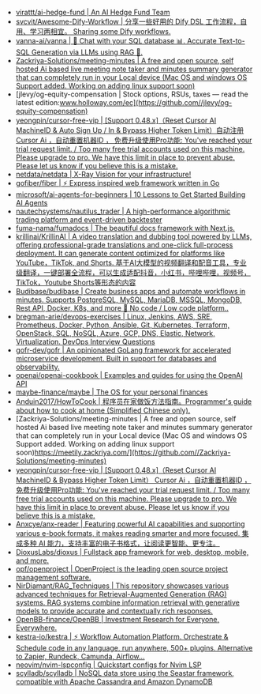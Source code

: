 + [virattt/ai-hedge-fund | An AI Hedge Fund Team](https://github.com//virattt/ai-hedge-fund)
+ [svcvit/Awesome-Dify-Workflow | 分享一些好用的 Dify DSL 工作流程，自用、学习两相宜。 Sharing some Dify workflows.](https://github.com//svcvit/Awesome-Dify-Workflow)
+ [vanna-ai/vanna | 🤖 Chat with your SQL database 📊. Accurate Text-to-SQL Generation via LLMs using RAG 🔄.](https://github.com//vanna-ai/vanna)
+ [Zackriya-Solutions/meeting-minutes | A free and open source, self hosted Ai based live meeting note taker and minutes summary generator that can completely run in your Local device (Mac OS and windows OS Support added. Working on adding linux support soon)](https://github.com//Zackriya-Solutions/meeting-minutes)
+ [jlevy/og-equity-compensation | Stock options, RSUs, taxes — read the latest edition:www.holloway.com/ec](https://github.com//jlevy/og-equity-compensation)
+ [yeongpin/cursor-free-vip | [Support 0.48.x]（Reset Cursor AI MachineID & Auto Sign Up / In & Bypass Higher Token Limit）自动注册 Cursor Ai ，自动重置机器ID ， 免费升级使用Pro功能: You've reached your trial request limit. / Too many free trial accounts used on this machine. Please upgrade to pro. We have this limit in place to prevent abuse. Please let us know if you believe this is a mistake.](https://github.com//yeongpin/cursor-free-vip)
+ [netdata/netdata | X-Ray Vision for your infrastructure!](https://github.com//netdata/netdata)
+ [gofiber/fiber | ⚡️ Express inspired web framework written in Go](https://github.com//gofiber/fiber)
+ [microsoft/ai-agents-for-beginners | 10 Lessons to Get Started Building AI Agents](https://github.com//microsoft/ai-agents-for-beginners)
+ [nautechsystems/nautilus_trader | A high-performance algorithmic trading platform and event-driven backtester](https://github.com//nautechsystems/nautilus_trader)
+ [fuma-nama/fumadocs | The beautiful docs framework with Next.js.](https://github.com//fuma-nama/fumadocs)
+ [krillinai/KrillinAI | A video translation and dubbing tool powered by LLMs, offering professional-grade translations and one-click full-process deployment. It can generate content optimized for platforms like YouTube，TikTok, and Shorts. 基于AI大模型的视频翻译和配音工具，专业级翻译，一键部署全流程，可以生成适配抖音，小红书，哔哩哔哩，视频号，TikTok，Youtube Shorts等形态的内容](https://github.com//krillinai/KrillinAI)
+ [Budibase/budibase | Create business apps and automate workflows in minutes. Supports PostgreSQL, MySQL, MariaDB, MSSQL, MongoDB, Rest API, Docker, K8s, and more 🚀 No code / Low code platform..](https://github.com//Budibase/budibase)
+ [bregman-arie/devops-exercises | Linux, Jenkins, AWS, SRE, Prometheus, Docker, Python, Ansible, Git, Kubernetes, Terraform, OpenStack, SQL, NoSQL, Azure, GCP, DNS, Elastic, Network, Virtualization. DevOps Interview Questions](https://github.com//bregman-arie/devops-exercises)
+ [gofr-dev/gofr | An opinionated GoLang framework for accelerated microservice development. Built in support for databases and observability.](https://github.com//gofr-dev/gofr)
+ [openai/openai-cookbook | Examples and guides for using the OpenAI API](https://github.com//openai/openai-cookbook)
+ [maybe-finance/maybe | The OS for your personal finances](https://github.com//maybe-finance/maybe)
+ [Anduin2017/HowToCook | 程序员在家做饭方法指南。Programmer's guide about how to cook at home (Simplified Chinese only).](https://github.com//Anduin2017/HowToCook)
+ [Zackriya-Solutions/meeting-minutes | A free and open source, self hosted Ai based live meeting note taker and minutes summary generator that can completely run in your Local device (Mac OS and windows OS Support added. Working on adding linux support soon)https://meetily.zackriya.com/](https://github.com//Zackriya-Solutions/meeting-minutes)
+ [yeongpin/cursor-free-vip | [Support 0.48.x]（Reset Cursor AI MachineID & Bypass Higher Token Limit） Cursor Ai ，自动重置机器ID ， 免费升级使用Pro功能: You've reached your trial request limit. / Too many free trial accounts used on this machine. Please upgrade to pro. We have this limit in place to prevent abuse. Please let us know if you believe this is a mistake.](https://github.com//yeongpin/cursor-free-vip)
+ [Anxcye/anx-reader | Featuring powerful AI capabilities and supporting various e-book formats, it makes reading smarter and more focused. 集成多种 AI 能力，支持丰富的电子书格式，让阅读更智能、更专注。](https://github.com//Anxcye/anx-reader)
+ [DioxusLabs/dioxus | Fullstack app framework for web, desktop, mobile, and more.](https://github.com//DioxusLabs/dioxus)
+ [opf/openproject | OpenProject is the leading open source project management software.](https://github.com//opf/openproject)
+ [NirDiamant/RAG_Techniques | This repository showcases various advanced techniques for Retrieval-Augmented Generation (RAG) systems. RAG systems combine information retrieval with generative models to provide accurate and contextually rich responses.](https://github.com//NirDiamant/RAG_Techniques)
+ [OpenBB-finance/OpenBB | Investment Research for Everyone, Everywhere.](https://github.com//OpenBB-finance/OpenBB)
+ [kestra-io/kestra | ⚡ Workflow Automation Platform. Orchestrate & Schedule code in any language, run anywhere, 500+ plugins. Alternative to Zapier, Rundeck, Camunda, Airflow...](https://github.com//kestra-io/kestra)
+ [neovim/nvim-lspconfig | Quickstart configs for Nvim LSP](https://github.com//neovim/nvim-lspconfig)
+ [scylladb/scylladb | NoSQL data store using the Seastar framework, compatible with Apache Cassandra and Amazon DynamoDB](https://github.com//scylladb/scylladb)
